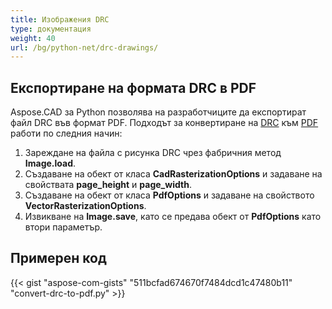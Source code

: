 ```yaml
---
title: Изображения DRC
type: документация
weight: 40
url: /bg/python-net/drc-drawings/
---
```


## **Експортиране на формата DRC в PDF**

Aspose.CAD за Python позволява на разработчиците да експортират файл DRC във формат PDF. Подходът за конвертиране на [DRC](https://docs.fileformat.com/3d/drc/) към [PDF](https://docs.fileformat.com/pdf/) работи по следния начин:

1. Зареждане на файла с рисунка DRC чрез фабричния метод **Image.load**.
1. Създаване на обект от класа **CadRasterizationOptions** и задаване на свойствата **page_height** и **page_width**.
1. Създаване на обект от класа **PdfOptions** и задаване на свойството **VectorRasterizationOptions**.
1. Извикване на **Image.save**, като се предава обект от **PdfOptions** като втори параметър.

## Примерен код

{{< gist "aspose-com-gists" "511bcfad674670f7484dcd1c47480b11" "convert-drc-to-pdf.py" >}}
